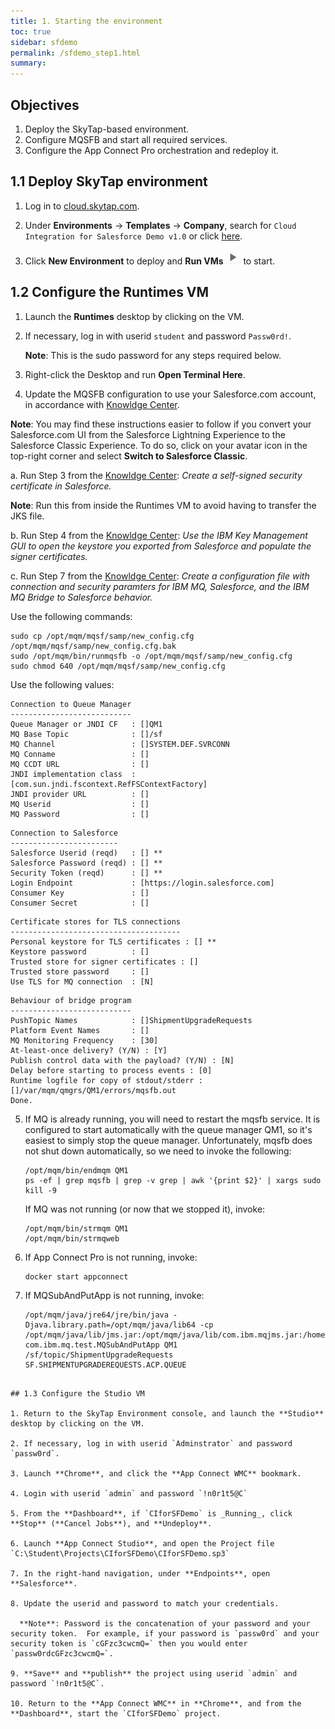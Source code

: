 ```yaml
---
title: 1. Starting the environment
toc: true
sidebar: sfdemo
permalink: /sfdemo_step1.html
summary: 
---
```


## Objectives
1. Deploy the SkyTap-based environment.
2. Configure MQSFB and start all required services.
3. Configure the App Connect Pro orchestration and redeploy it.

## 1.1 Deploy SkyTap environment
1. Log in to [cloud.skytap.com](http://cloud.skytap.com).

2. Under **Environments** -> **Templates** -> **Company**, search for `Cloud Integration for Salesforce Demo v1.0` or click [here](https://cloud.skytap.com/templates/1043585).

3. Click **New Environment** to deploy and **Run VMs** ![Run VMs](images/sfdemo_step1_runVMs.png) to start. 

## 1.2 Configure the Runtimes VM

1. Launch the **Runtimes** desktop by clicking on the VM.

2. If necessary, log in with userid `student` and password `Passw0rd!`.  

   **Note**: This is the sudo password for any steps required below.

3. Right-click the Desktop and run **Open Terminal Here**.

4. Update the MQSFB configuration to use your Salesforce.com account, in accordance with [Knowldge Center](https://www.ibm.com/support/knowledgecenter/en/SSFKSJ_9.0.0/com.ibm.mq.con.doc/q129310_.htm).

  **Note**: You may find these instructions easier to follow if you convert your Salesforce.com UI from the Salesforce Lightning Experience to the Salesforce Classic Experience.  To do so, click on your avatar icon in the top-right corner and select **Switch to Salesforce Classic**.
  
  a. Run Step 3 from the [Knowldge Center](https://www.ibm.com/support/knowledgecenter/en/SSFKSJ_9.0.0/com.ibm.mq.con.doc/q129310_.htm): _Create a self-signed security certificate in Salesforce._  
  
  **Note**: Run this from inside the Runtimes VM to avoid having to transfer the JKS file.
  
  b. Run Step 4 from the [Knowldge Center](https://www.ibm.com/support/knowledgecenter/en/SSFKSJ_9.0.0/com.ibm.mq.con.doc/q129310_.htm): _Use the IBM Key Management GUI to open the keystore you exported from Salesforce and populate the signer certificates._
  
  c. Run Step 7 from the [Knowldge Center](https://www.ibm.com/support/knowledgecenter/en/SSFKSJ_9.0.0/com.ibm.mq.con.doc/q129310_.htm): _Create a configuration file with connection and security paramters for IBM MQ, Salesforce, and the IBM MQ Bridge to Salesforce behavior._  
  
  Use the following commands:
  
  ```
  sudo cp /opt/mqm/mqsf/samp/new_config.cfg /opt/mqm/mqsf/samp/new_config.cfg.bak  
  sudo /opt/mqm/bin/runmqsfb -o /opt/mqm/mqsf/samp/new_config.cfg  
  sudo chmod 640 /opt/mqm/mqsf/samp/new_config.cfg
  ```
  Use the following values:
  
  ```
Connection to Queue Manager  
---------------------------  
Queue Manager or JNDI CF   : []QM1  
MQ Base Topic              : []/sf  
MQ Channel                 : []SYSTEM.DEF.SVRCONN  
MQ Conname                 : []  
MQ CCDT URL                : []  
JNDI implementation class  : [com.sun.jndi.fscontext.RefFSContextFactory]  
JNDI provider URL          : []  
MQ Userid                  : []  
MQ Password                : []  
```
  ```
Connection to Salesforce  
------------------------  
Salesforce Userid (reqd)   : [] **  
Salesforce Password (reqd) : [] **  
Security Token (reqd)      : [] **  
Login Endpoint             : [https://login.salesforce.com]  
Consumer Key               : []  
Consumer Secret            : []  
```
  ```
Certificate stores for TLS connections  
--------------------------------------  
Personal keystore for TLS certificates : [] **  
Keystore password          : []  
Trusted store for signer certificates : []  
Trusted store password     : []  
Use TLS for MQ connection  : [N]  
```
  ```
Behaviour of bridge program  
---------------------------  
PushTopic Names            : []ShipmentUpgradeRequests  
Platform Event Names       : []  
MQ Monitoring Frequency    : [30]  
At-least-once delivery? (Y/N) : [Y]  
Publish control data with the payload? (Y/N) : [N]  
Delay before starting to process events : [0]  
Runtime logfile for copy of stdout/stderr : []/var/mqm/qmgrs/QM1/errors/mqsfb.out  
Done.
```
  
5. If MQ is already running, you will need to restart the mqsfb service.  It is configured to start automatically with the queue manager QM1, so it's easiest to simply stop the queue manager.  Unfortunately, mqsfb does not shut down automatically, so we need to invoke the following:

   ```
   /opt/mqm/bin/endmqm QM1
   ps -ef | grep mqsfb | grep -v grep | awk '{print $2}' | xargs sudo kill -9
   ```

   If MQ was not running (or now that we stopped it), invoke:

   ```
   /opt/mqm/bin/strmqm QM1
   /opt/mqm/bin/strmqweb
   ```

6. If App Connect Pro is not running, invoke:

   ```
   docker start appconnect
   ```

7. If MQSubAndPutApp is not running, invoke:

   ```
   /opt/mqm/java/jre64/jre/bin/java -Djava.library.path=/opt/mqm/java/lib64 -cp /opt/mqm/java/lib/jms.jar:/opt/mqm/java/lib/com.ibm.mqjms.jar:/home/student/Downloads/JMSRouter.jar com.ibm.mq.test.MQSubAndPutApp QM1 /sf/topic/ShipmentUpgradeRequests SF.SHIPMENTUPGRADEREQUESTS.ACP.QUEUE
```

## 1.3 Configure the Studio VM

1. Return to the SkyTap Environment console, and launch the **Studio** desktop by clicking on the VM.

2. If necessary, log in with userid `Adminstrator` and password `passw0rd`.

3. Launch **Chrome**, and click the **App Connect WMC** bookmark.

4. Login with userid `admin` and password `!n0r1t5@C`

5. From the **Dashboard**, if `CIforSFDemo` is _Running_, click **Stop** (**Cancel Jobs**), and **Undeploy**.

6. Launch **App Connect Studio**, and open the Project file `C:\Student\Projects\CIforSFDemo\CIforSFDemo.sp3`

7. In the right-hand navigation, under **Endpoints**, open **Salesforce**.

8. Update the userid and password to match your credentials.

  **Note**: Password is the concatenation of your password and your security token.  For example, if your password is `passw0rd` and your security token is `cGFzc3cwcmQ=` then you would enter `passw0rdcGFzc3cwcmQ=`.
  
9. **Save** and **publish** the project using userid `admin` and password `!n0r1t5@C`.

10. Return to the **App Connect WMC** in **Chrome**, and from the **Dashboard**, start the `CIforSFDemo` project.


